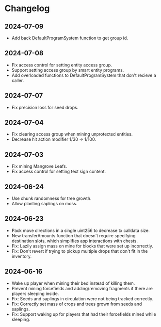 # Changelog

## 2024-07-09

- Add back DefaultProgramSystem function to get group id.

## 2024-07-08

- Fix access control for setting entity access group.
- Support setting access group by smart entity programs.
- Add overloaded functions to DefaultProgramSystem that don't recieve a caller.

## 2024-07-07

- Fix precision loss for seed drops.

## 2024-07-04

- Fix clearing access group when mining unprotected entities.
- Decrease hit action modifier 1/30 -> 1/100.

## 2024-07-03

- Fix mining Mangrove Leafs.
- Fix access control for setting text sign content.

## 2024-06-24

- Use chunk randomness for tree growth.
- Allow planting saplings on moss.

## 2024-06-23

- Pack move directions in a single uint256 to decrease tx calldata size.
- New transferAmounts function that doesn't require specifying destination slots, which simplifies app interactions with chests.
- Fix: Lazily assign mass on mine for blocks that were set up incorrectly.
- Fix: Don't revert if trying to pickup multiple drops that don't fit in the inventory.

## 2024-06-16

- Wake up player when mining their bed instead of killing them.
- Prevent mining forcefields and adding/removing fragments if there are players sleeping inside.
- Fix: Seeds and saplings in circulation were not being tracked correctly.
- Fix: Correctly set mass of crops and trees grown from seeds and saplings.
- Fix: Support waking up for players that had their forcefields mined while sleeping.
